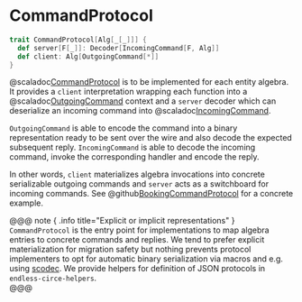 # CommandProtocol

```scala
trait CommandProtocol[Alg[_[_]]] {
  def server[F[_]]: Decoder[IncomingCommand[F, Alg]]
  def client: Alg[OutgoingCommand[*]]
}
```

@scaladoc[CommandProtocol](endless.core.typeclass.protocol.CommandProtocol) is to be implemented for each entity algebra. It provides a `client` interpretation wrapping each function into a @scaladoc[OutgoingCommand](endless.core.typeclass.protocol.OutgoingCommand) context and a `server` decoder which can deserialize an incoming command into @scaladoc[IncomingCommand](endless.core.typeclass.protocol.IncomingCommand).

`OutgoingCommand` is able to encode the command into a binary representation ready to be sent over the wire and also decode the expected subsequent reply. `IncomingCommand` is able to decode the incoming command, invoke the corresponding handler and encode the reply.

In other words, `client` materializes algebra invocations into concrete serializable outgoing commands and `server` acts as a switchboard for incoming commands. See @github[BookingCommandProtocol](/example/src/main/scala/endless/example/protocol/BookingCommandProtocol.scala) for a concrete example.

@@@ note { .info title="Explicit or implicit representations" }
`CommandProtocol` is the entry point for implementations to map algebra entries to concrete commands and replies. We tend to prefer explicit materialization for migration safety but nothing prevents protocol implementers to opt for automatic binary serialization via macros and e.g. using [scodec](http://scodec.org/). We provide helpers for definition of JSON protocols in `endless-circe-helpers`.     
@@@